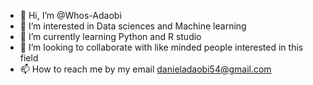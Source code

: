- 👋 Hi, I’m @Whos-Adaobi
- 👀 I’m interested in Data sciences and Machine learning
- 🌱 I’m currently learning Python and R studio
- 💞️ I’m looking to collaborate with like minded people interested in this field
- 📫 How to reach me by my email danieladaobi54@gmail.com

<!---
Whos-Adaobi/Whos-Adaobi is a ✨ special ✨ repository because its `README.md` (this file) appears on your GitHub profile.
You can click the Preview link to take a look at your changes.
--->
